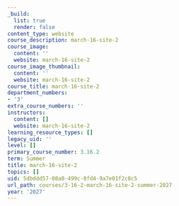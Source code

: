 ```yaml
---
_build:
  list: true
  render: false
content_type: website
course_description: march-16-site-2
course_image:
  content: ''
  website: march-16-site-2
course_image_thumbnail:
  content: ''
  website: march-16-site-2
course_title: march-16-site-2
department_numbers:
- '3'
extra_course_numbers: ''
instructors:
  content: []
  website: march-16-site-2
learning_resource_types: []
legacy_uid: ''
level: []
primary_course_number: 3.16.2
term: Summer
title: march-16-site-2
topics: []
uid: 5dbddd57-08a0-499c-8fd4-9a7e01f2c8c5
url_path: courses/3-16-2-march-16-site-2-summer-2027
year: '2027'
---
```

